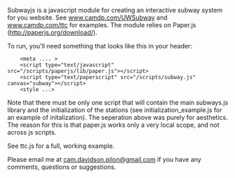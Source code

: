 Subwayjs is a javascript module for creating an interactive subway system for you website. See www.camdp.com/UWSubway and www.camdp.com/ttc for examples.
The module relies on Paper.js (http://paperjs.org/download/). 

To run, you'll need something that looks like this in your header:

        <meta .... >
        <script type="text/javascript" src="/scripts/paperjs/lib/paper.js"></script>
        <script type="text/paperscript" src="/scripts/subway.js" canvas="subway"></script>
        <style ...>
        
Note that there must be only one script that will contain the main subways.js library and the initialization of the stations (see initialization_example.js for an example of initalization). The seperation above was purely for aesthetics. The reason for this is that paper.js works only a very local scope, and not across js scripts. 

See ttc.js for a full, working example. 

Please email me at cam.davidson.pilon@gmail.com if you have any comments, questions or suggestions.

